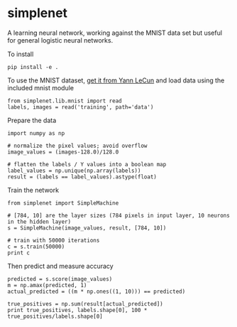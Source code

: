 # simplenet
A learning neural network, working against the MNIST data set but useful for general logistic neural networks.

To install

    pip install -e .

To use the MNIST dataset, [get it from Yann LeCun](http://yann.lecun.com/exdb/mnist/) and load data using the included mnist module

	from simplenet.lib.mnist import read      
	labels, images = read('training', path='data')
	  
Prepare the data
	  
    import numpy as np
      
	# normalize the pixel values; avoid overflow
	image_values = (images-128.0)/128.0
      
    # flatten the labels / Y values into a boolean map
	label_values = np.unique(np.array(labels))
	result = (labels == label_values).astype(float)    
      
Train the network
	
	from simplenet import SimpleMachine
      
    # [784, 10] are the layer sizes (784 pixels in input layer, 10 neurons in the hidden layer)
	s = SimpleMachine(image_values, result, [784, 10])      	
	  
	# train with 50000 iterations
	c = s.train(50000)
	print c

Then predict and measure accuracy
    
    predicted = s.score(image_values)
    m = np.amax(predicted, 1)
    actual_predicted = ((m * np.ones((1, 10))) == predicted)
      
    true_positives = np.sum(result[actual_predicted])
    print true_positives, labels.shape[0], 100 * true_positives/labels.shape[0]